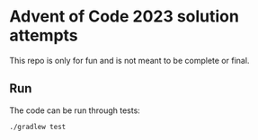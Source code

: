 # Advent of Code 2023 solution attempts 
This repo is only for fun and is not meant to be complete or final.
## Run
The code can be run through tests:
``` bash
./gradlew test
```